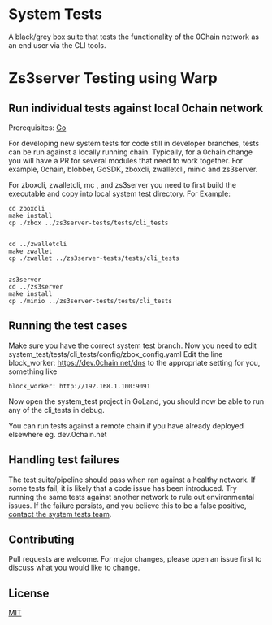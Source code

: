# System Tests

A black/grey box suite that tests the functionality of the 0Chain network as an end user via the CLI tools.

# Zs3server Testing using Warp

## Run individual tests against local 0chain network

Prerequisites: [Go](https://go.dev/doc/install) 

For developing new system tests for code still in developer branches, tests can be run against a locally running chain. Typically, for a 0chain change you will have a PR for several modules that need to work together. For example, 0chain, blobber, GoSDK, zboxcli,  zwalletcli, minio and zs3server.



For zboxcli, zwalletcli, mc , and zs3server you need to first build the executable and copy into local system test directory. For Example:

```
cd zboxcli
make install
cp ./zbox ../zs3server-tests/tests/cli_tests


cd ../zwalletcli
make zwallet
cp ./zwallet ../zs3server-tests/tests/cli_tests


zs3server
cd ../zs3server
make install
cp ./minio ../zs3server-tests/tests/cli_tests
```


## Running the test cases


Make sure you have the correct system test branch. Now you need to edit system_test/tests/cli_tests/config/zbox_config.yaml Edit the line block_worker: https://dev.0chain.net/dns to the appropriate setting for you, something like

```block_worker: http://192.168.1.100:9091```

Now open the system_test project in GoLand, you should now be able to run any of the cli_tests in debug.

You can run tests against a remote chain if you have already deployed elsewhere eg. dev.0chain.net

## Handling test failures
The test suite/pipeline should pass when ran against a healthy network.
If some tests fail, it is likely that a code issue has been introduced.
Try running the same tests against another network to rule out environmental issues.
If the failure persists, and you believe this to be a false positive, [contact the system tests team](https://0chain.slack.com/archives/C02AV6MKT36).

## Contributing
Pull requests are welcome. For major changes, please open an issue first to discuss what you would like to change.


## License
[MIT](https://choosealicense.com/licenses/mit/)
